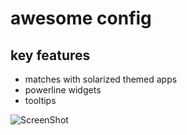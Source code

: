 awesome config
==============

key features
------------
* matches with solarized themed apps
* powerline widgets
* tooltips

![ScreenShot](https://raw.github.com/xkonni/dot/master/config__awesome/awesome.png)
